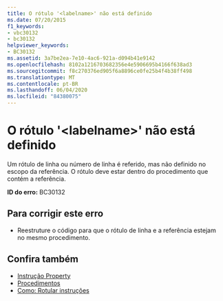 ```yaml
---
title: O rótulo '<labelname>' não está definido
ms.date: 07/20/2015
f1_keywords:
- vbc30132
- bc30132
helpviewer_keywords:
- BC30132
ms.assetid: 3a7be2ea-7e10-4ac6-921a-d094b41e9142
ms.openlocfilehash: 8102a1216703682356e4e5906695b4166f638ad3
ms.sourcegitcommit: f8c270376ed905f6a8896ce0fe25b4f4b38ff498
ms.translationtype: MT
ms.contentlocale: pt-BR
ms.lasthandoff: 06/04/2020
ms.locfileid: "84380075"
---
```

# <a name="label-labelname-is-not-defined"></a>O rótulo '\<labelname>' não está definido
Um rótulo de linha ou número de linha é referido, mas não definido no escopo da referência. O rótulo deve estar dentro do procedimento que contém a referência.  
  
 **ID do erro:** BC30132  
  
## <a name="to-correct-this-error"></a>Para corrigir este erro  
  
- Reestruture o código para que o rótulo de linha e a referência estejam no mesmo procedimento.  
  
## <a name="see-also"></a>Confira também

- [Instrução Property](../language-reference/statements/property-statement.md)
- [Procedimentos](../programming-guide/language-features/procedures/index.md)
- [Como: Rotular instruções](../programming-guide/program-structure/how-to-label-statements.md)
